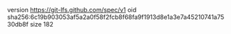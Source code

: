 version https://git-lfs.github.com/spec/v1
oid sha256:6c19b903053af5a2a0f58f2fcb8f68fa9f1913d8e1a3e7a45210741a7530db8f
size 182
